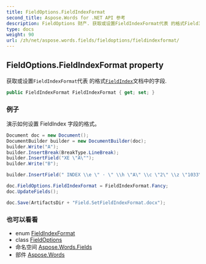 ```yaml
---
title: FieldOptions.FieldIndexFormat
second_title: Aspose.Words for .NET API 参考
description: FieldOptions 财产. 获取或设置FieldIndexFormat代表 的格式FieldIndex文档中的字段.
type: docs
weight: 90
url: /zh/net/aspose.words.fields/fieldoptions/fieldindexformat/
---
```

## FieldOptions.FieldIndexFormat property

获取或设置`FieldIndexFormat`代表 的格式[`FieldIndex`](../../fieldindex/)文档中的字段.

```csharp
public FieldIndexFormat FieldIndexFormat { get; set; }
```

### 例子

演示如何设置 FieldIndex 字段的格式。

```csharp
Document doc = new Document();
DocumentBuilder builder = new DocumentBuilder(doc);
builder.Write("A");
builder.InsertBreak(BreakType.LineBreak);
builder.InsertField("XE \"A\"");
builder.Write("B");

builder.InsertField(" INDEX \\e \" · \" \\h \"A\" \\c \"2\" \\z \"1033\"", null);

doc.FieldOptions.FieldIndexFormat = FieldIndexFormat.Fancy;
doc.UpdateFields();

doc.Save(ArtifactsDir + "Field.SetFieldIndexFormat.docx");
```

### 也可以看看

* enum [FieldIndexFormat](../../fieldindexformat/)
* class [FieldOptions](../)
* 命名空间 [Aspose.Words.Fields](../../fieldoptions/)
* 部件 [Aspose.Words](../../../)


